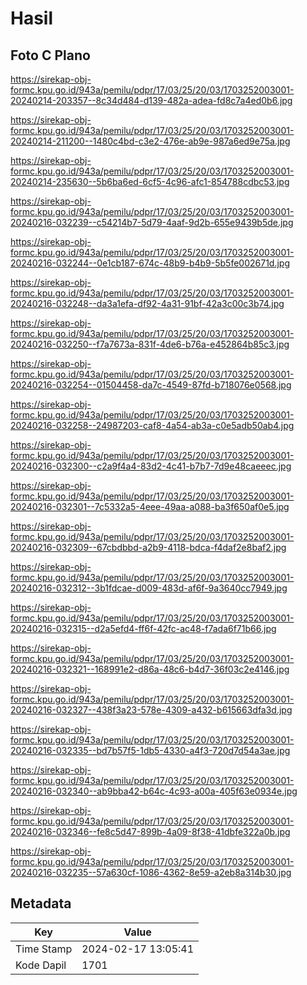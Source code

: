 # Hasil

## Foto C Plano

https://sirekap-obj-formc.kpu.go.id/943a/pemilu/pdpr/17/03/25/20/03/1703252003001-20240214-203357--8c34d484-d139-482a-adea-fd8c7a4ed0b6.jpg

https://sirekap-obj-formc.kpu.go.id/943a/pemilu/pdpr/17/03/25/20/03/1703252003001-20240214-211200--1480c4bd-c3e2-476e-ab9e-987a6ed9e75a.jpg

https://sirekap-obj-formc.kpu.go.id/943a/pemilu/pdpr/17/03/25/20/03/1703252003001-20240214-235630--5b6ba6ed-6cf5-4c96-afc1-854788cdbc53.jpg

https://sirekap-obj-formc.kpu.go.id/943a/pemilu/pdpr/17/03/25/20/03/1703252003001-20240216-032239--c54214b7-5d79-4aaf-9d2b-655e9439b5de.jpg

https://sirekap-obj-formc.kpu.go.id/943a/pemilu/pdpr/17/03/25/20/03/1703252003001-20240216-032244--0e1cb187-674c-48b9-b4b9-5b5fe002671d.jpg

https://sirekap-obj-formc.kpu.go.id/943a/pemilu/pdpr/17/03/25/20/03/1703252003001-20240216-032248--da3a1efa-df92-4a31-91bf-42a3c00c3b74.jpg

https://sirekap-obj-formc.kpu.go.id/943a/pemilu/pdpr/17/03/25/20/03/1703252003001-20240216-032250--f7a7673a-831f-4de6-b76a-e452864b85c3.jpg

https://sirekap-obj-formc.kpu.go.id/943a/pemilu/pdpr/17/03/25/20/03/1703252003001-20240216-032254--01504458-da7c-4549-87fd-b718076e0568.jpg

https://sirekap-obj-formc.kpu.go.id/943a/pemilu/pdpr/17/03/25/20/03/1703252003001-20240216-032258--24987203-caf8-4a54-ab3a-c0e5adb50ab4.jpg

https://sirekap-obj-formc.kpu.go.id/943a/pemilu/pdpr/17/03/25/20/03/1703252003001-20240216-032300--c2a9f4a4-83d2-4c41-b7b7-7d9e48caeeec.jpg

https://sirekap-obj-formc.kpu.go.id/943a/pemilu/pdpr/17/03/25/20/03/1703252003001-20240216-032301--7c5332a5-4eee-49aa-a088-ba3f650af0e5.jpg

https://sirekap-obj-formc.kpu.go.id/943a/pemilu/pdpr/17/03/25/20/03/1703252003001-20240216-032309--67cbdbbd-a2b9-4118-bdca-f4daf2e8baf2.jpg

https://sirekap-obj-formc.kpu.go.id/943a/pemilu/pdpr/17/03/25/20/03/1703252003001-20240216-032312--3b1fdcae-d009-483d-af6f-9a3640cc7949.jpg

https://sirekap-obj-formc.kpu.go.id/943a/pemilu/pdpr/17/03/25/20/03/1703252003001-20240216-032315--d2a5efd4-ff6f-42fc-ac48-f7ada6f71b66.jpg

https://sirekap-obj-formc.kpu.go.id/943a/pemilu/pdpr/17/03/25/20/03/1703252003001-20240216-032321--168991e2-d86a-48c6-b4d7-36f03c2e4146.jpg

https://sirekap-obj-formc.kpu.go.id/943a/pemilu/pdpr/17/03/25/20/03/1703252003001-20240216-032327--438f3a23-578e-4309-a432-b615663dfa3d.jpg

https://sirekap-obj-formc.kpu.go.id/943a/pemilu/pdpr/17/03/25/20/03/1703252003001-20240216-032335--bd7b57f5-1db5-4330-a4f3-720d7d54a3ae.jpg

https://sirekap-obj-formc.kpu.go.id/943a/pemilu/pdpr/17/03/25/20/03/1703252003001-20240216-032340--ab9bba42-b64c-4c93-a00a-405f63e0934e.jpg

https://sirekap-obj-formc.kpu.go.id/943a/pemilu/pdpr/17/03/25/20/03/1703252003001-20240216-032346--fe8c5d47-899b-4a09-8f38-41dbfe322a0b.jpg

https://sirekap-obj-formc.kpu.go.id/943a/pemilu/pdpr/17/03/25/20/03/1703252003001-20240216-032235--57a630cf-1086-4362-8e59-a2eb8a314b30.jpg


## Metadata

| Key        | Value               |
| ---------- | ------------------- |
| Time Stamp | 2024-02-17 13:05:41 |
| Kode Dapil | 1701                |



